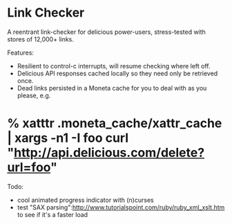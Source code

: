 Link Checker
================================================
A reentrant link-checker for delicious power-users, stress-tested with stores of 12,000+ links.

Features:

 * Resilient to control-c interrupts, will resume checking where left off.
 * Delicious API responses cached locally so they need only be retrieved once.
 * Dead links persisted in a Moneta cache for you to deal with as you please, e.g.

# % xatttr .moneta_cache/xattr_cache | xargs -n1 -I foo curl "http://api.delicious.com/delete?url=foo"

Todo:

 * cool animated progress indicator with (n)curses
 * test "SAX parsing":http://www.tutorialspoint.com/ruby/ruby_xml_xslt.htm to see if it's a faster load
